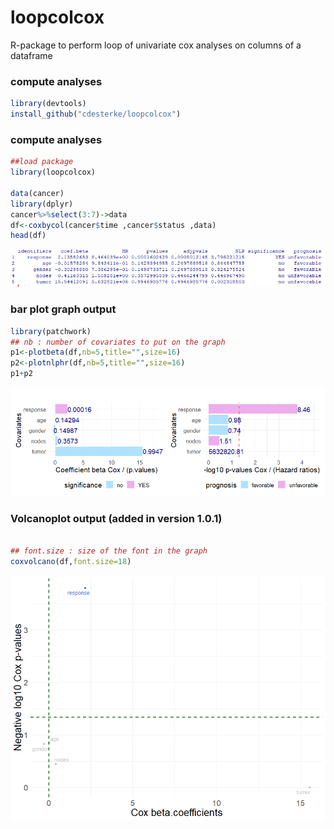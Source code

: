 # loopcolcox
R-package to perform loop of univariate cox analyses on columns of a dataframe



### compute analyses
```r
library(devtools)
install_github("cdesterke/loopcolcox")
```



### compute analyses
```r
##load package
library(loopcolcox)

data(cancer)
library(dplyr)
cancer%>%select(3:7)->data
df<-coxbycol(cancer$time ,cancer$status ,data)
head(df)
```


![res](https://github.com/cdesterke/loopcolcox/blob/main/results.png)

### bar plot graph output
```r
library(patchwork)
## nb : number of covariates to put on the graph
p1<-plotbeta(df,nb=5,title="",size=16)
p2<-plotnlphr(df,nb=5,title="",size=16)
p1+p2
```
![plot](https://github.com/cdesterke/loopcolcox/blob/main/patchwork.png)

### Volcanoplot output (added in version 1.0.1)
```r

## font.size : size of the font in the graph
coxvolcano(df,font.size=18)
```
![plot](https://github.com/cdesterke/loopcolcox/blob/main/volcano.png)


